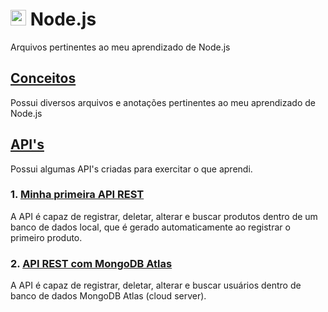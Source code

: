 # <img src="https://user-images.githubusercontent.com/73192682/113967621-b8598680-9807-11eb-8125-668ccaa5dff2.png" width="25" height="25"> Node.js
Arquivos pertinentes ao meu aprendizado de Node.js

## [Conceitos](https://github.com/royalfelep/Node.js/tree/main/conceitos)
Possui diversos arquivos e anotações pertinentes ao meu aprendizado de Node.js

## [API's](https://github.com/royalfelep/Node.js/tree/main/projetinhos/)
Possui algumas API's criadas para exercitar o que aprendi.

### 1. [Minha primeira API REST](https://github.com/royalfelep/Node.js/tree/main/APIs/firstAPI)
A API é capaz de registrar, deletar, alterar e buscar produtos dentro de um banco de dados local, que é gerado automaticamente ao registrar o primeiro produto.

### 2. [API REST com MongoDB Atlas](https://github.com/royalfelep/Node.js/tree/main/APIs/api-with-mongodb)
A API é capaz de registrar, deletar, alterar e buscar usuários dentro de banco de dados MongoDB Atlas (cloud server).
